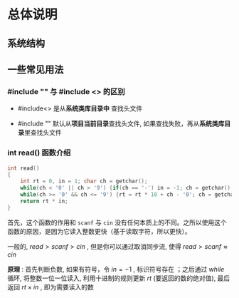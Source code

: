 # 总体说明

## 系统结构

## 一些常见用法

### #include "" 与 #include <> 的区别

- #include<> 是从**系统类库目录中** 查找头文件

- #include "" 默认从**项目当前目录**查找头文件, 如果查找失败，再从**系统类库目录**里查找头文件

### int read() 函数介绍

```cpp
int read()
{
    int rt = 0, in = 1; char ch = getchar();
    while(ch < '0' || ch > '9') {if(ch == '-') in = -1; ch = getchar();}
    while(ch >= '0' && ch <= '9') {rt = rt * 10 + ch - '0'; ch = getchar();}
    return rt * in;
}
```

首先，这个函数的作用和 `scanf` 与 `cin` 没有任何本质上的不同。之所以使用这个函数的原因，是因为它读入整数更快（基于读取字符，所以更快）。

一般的, $read>scanf>cin$ , 但是你可以通过取消同步流, 使得 $read>scanf\approx cin$ 

**原理** : 首先判断负数, 如果有符号，令 $in=-1$ , 标识符号存在 ；之后通过 $while$ 循环, 将整数一位一位读入, 利用十进制的规则更新 $rt$ (要返回的数的绝对值), 最后返回 $rt\times in$ , 即为需要读入的数
